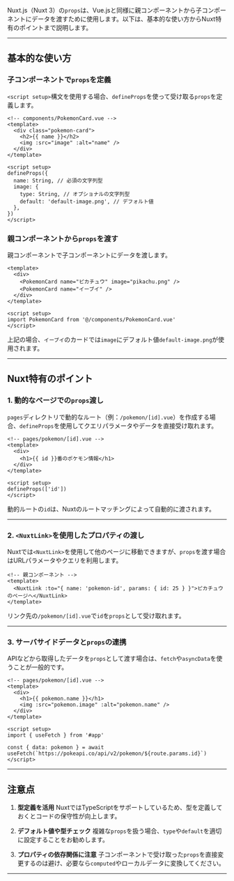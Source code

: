 Nuxt.js（Nuxt 3）の`props`は、Vue.jsと同様に親コンポーネントから子コンポーネントにデータを渡すために使用します。以下は、基本的な使い方からNuxt特有のポイントまで説明します。

---

## **基本的な使い方**

### 子コンポーネントで`props`を定義
`<script setup>`構文を使用する場合、`defineProps`を使って受け取る`props`を定義します。

```vue
<!-- components/PokemonCard.vue -->
<template>
  <div class="pokemon-card">
    <h2>{{ name }}</h2>
    <img :src="image" :alt="name" />
  </div>
</template>

<script setup>
defineProps({
  name: String, // 必須の文字列型
  image: {
    type: String, // オプショナルの文字列型
    default: 'default-image.png', // デフォルト値
  },
})
</script>
```

### 親コンポーネントから`props`を渡す
親コンポーネントで子コンポーネントにデータを渡します。

```vue
<template>
  <div>
    <PokemonCard name="ピカチュウ" image="pikachu.png" />
    <PokemonCard name="イーブイ" />
  </div>
</template>

<script setup>
import PokemonCard from '@/components/PokemonCard.vue'
</script>
```

上記の場合、`イーブイ`のカードでは`image`にデフォルト値`default-image.png`が使用されます。

---

## **Nuxt特有のポイント**

### 1. **動的なページでの`props`渡し**
`pages`ディレクトリで動的なルート（例：`/pokemon/[id].vue`）を作成する場合、`defineProps`を使用してクエリパラメータやデータを直接受け取れます。

```vue
<!-- pages/pokemon/[id].vue -->
<template>
  <div>
    <h1>{{ id }}番のポケモン情報</h1>
  </div>
</template>

<script setup>
defineProps(['id'])
</script>
```

動的ルートの`id`は、Nuxtのルートマッチングによって自動的に渡されます。

---

### 2. **`<NuxtLink>`を使用したプロパティの渡し**
Nuxtでは`<NuxtLink>`を使用して他のページに移動できますが、`props`を渡す場合はURLパラメータやクエリを利用します。

```vue
<!-- 親コンポーネント -->
<template>
  <NuxtLink :to="{ name: 'pokemon-id', params: { id: 25 } }">ピカチュウのページへ</NuxtLink>
</template>
```

リンク先の`/pokemon/[id].vue`で`id`を`props`として受け取れます。

---

### 3. **サーバサイドデータと`props`の連携**
APIなどから取得したデータを`props`として渡す場合は、`fetch`や`asyncData`を使うことが一般的です。

```vue
<!-- pages/pokemon/[id].vue -->
<template>
  <div>
    <h1>{{ pokemon.name }}</h1>
    <img :src="pokemon.image" :alt="pokemon.name" />
  </div>
</template>

<script setup>
import { useFetch } from '#app'

const { data: pokemon } = await useFetch(`https://pokeapi.co/api/v2/pokemon/${route.params.id}`)
</script>
```

---

## **注意点**
1. **型定義を活用**
   NuxtではTypeScriptをサポートしているため、型を定義しておくとコードの保守性が向上します。

2. **デフォルト値や型チェック**
   複雑な`props`を扱う場合、`type`や`default`を適切に設定することをお勧めします。

3. **プロパティの依存関係に注意**
   子コンポーネントで受け取った`props`を直接変更するのは避け、必要なら`computed`やローカルデータに変換してください。

---
